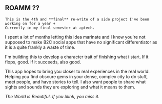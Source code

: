 ## ROAMM ??

```
This is the 4th and **final** re-write of a side project I've been working on for a year +
Currently in my final semester at aptech.
```

I spent a lot of months letting this idea marinate and I know you're
not supposed to make B2C social apps that have no significant
differentiator as it is a quite frankly a waste of time.

I'm building this to develop a character trait of finishing what i
start. If it flops, good. If it succeeds, also good.

This app hopes to bring you closer to real experiences in the real
world. Helping you find obscure gems in your dense, complex city to do
stuff, meet people, and have stories to tell. I also want people to
share what sights and sounds they are exploring and what it means to
them.

_The World is Beautiful. If you blink, you miss it._
